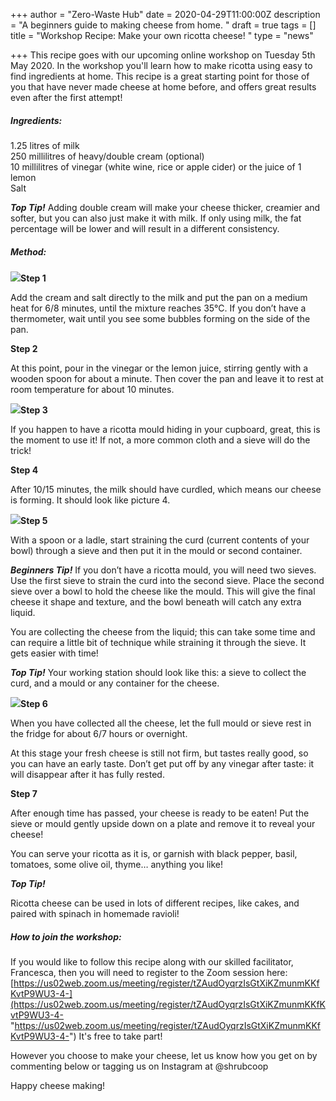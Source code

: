 +++
author = "Zero-Waste Hub"
date = 2020-04-29T11:00:00Z
description = "A beginners guide to making cheese from home. "
draft = true
tags = []
title = "Workshop Recipe: Make your own ricotta cheese! "
type = "news"

+++
This recipe goes with our upcoming online workshop on Tuesday 5th May 2020. In the workshop you'll learn how to make ricotta using easy to find ingredients at home. This recipe is a great starting point for those of you that have never made cheese at home before, and offers great results even after the first attempt! 

##### **Ingredients:**

1\.25 litres of milk  
250 millilitres of heavy/double cream (optional)  
10 millilitres of vinegar (white wine, rice or apple cider) or the juice of 1 lemon  
Salt

**_Top Tip!_** Adding double cream will make your cheese thicker, creamier and softer, but you can also just make it with milk. If only using milk, the fat percentage will be lower and will result in a different consistency.

##### **Method:**

![](https://res.cloudinary.com/shrub-co-op/image/upload/v1588075501/shrubcoop.org/media/Ingredients_wuspcf.png)**Step 1**

Add the cream and salt directly to the milk and put the pan on a medium heat for 6/8 minutes, until the mixture reaches 35°C. If you don’t have a thermometer, wait until you see some bubbles forming on the side of the pan.

**Step 2**

At this point, pour in the vinegar or the lemon juice, stirring gently with a wooden spoon for about a minute. Then cover the pan and leave it to rest at room temperature for about 10 minutes.

![](https://res.cloudinary.com/shrub-co-op/image/upload/v1588075528/shrubcoop.org/media/Ingredients_1_ketuyr.png)**Step 3**

If you happen to have a ricotta mould hiding in your cupboard, great, this is the moment to use it! If not, a more common cloth and a sieve will do the trick!

**Step 4**

After 10/15 minutes, the milk should have curdled, which means our cheese is forming. It should look like picture 4.

![](https://res.cloudinary.com/shrub-co-op/image/upload/v1588075559/shrubcoop.org/media/Ingredients_2_fxs2sd.png)**Step 5**

With a spoon or a ladle, start straining the curd (current contents of your bowl) through a sieve and then put it in the mould or second container.

**_Beginners Tip!_** If you don’t have a ricotta mould, you will need two sieves. Use the first sieve to strain the curd into the second sieve. Place the second sieve over a bowl to hold the cheese like the mould. This will give the final cheese it shape and texture, and the bowl beneath will catch any extra liquid.

You are collecting the cheese from the liquid; this can take some time and can require a little bit of technique while straining it through the sieve. It gets easier with time!

**_Top Tip!_** Your working station should look like this: a sieve to collect the curd, and a mould or any container for the cheese.

![](https://res.cloudinary.com/shrub-co-op/image/upload/v1588075593/shrubcoop.org/media/Ingredients_3_ldnx3q.png)**Step 6**

When you have collected all the cheese, let the full mould or sieve rest in the fridge for about 6/7 hours or overnight.

At this stage your fresh cheese is still not firm, but tastes really good, so you can have an early taste. Don’t get put off by any vinegar after taste: it will disappear after it has fully rested.

**Step 7**

After enough time has passed, your cheese is ready to be eaten! Put the sieve or mould gently upside down on a plate and remove it to reveal your cheese!

You can serve your ricotta as it is, or garnish with black pepper, basil, tomatoes, some olive oil, thyme… anything you like!

**_Top Tip!_**

Ricotta cheese can be used in lots of different recipes, like cakes, and paired with spinach in homemade ravioli!

##### **How to join the workshop:**

If you would like to follow this recipe along with our skilled facilitator, Francesca, then you will need to register to the Zoom session here: [https://us02web.zoom.us/meeting/register/tZAudOyqrzIsGtXiKZmunmKKfKvtP9WU3-4-](https://us02web.zoom.us/meeting/register/tZAudOyqrzIsGtXiKZmunmKKfKvtP9WU3-4- "https://us02web.zoom.us/meeting/register/tZAudOyqrzIsGtXiKZmunmKKfKvtP9WU3-4-") It's free to take part! 

However you choose to make your cheese, let us know how you get on by commenting below or tagging us on Instagram at @shrubcoop

Happy cheese making! 